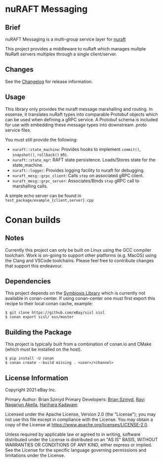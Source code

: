 # nuRAFT Messaging

## Brief

nuRAFT Messaging is a multi-group service layer for [nuraft](https://github.com/eBay/nuraft)

This project provides a middleware to nuRaft which manages multple NuRaft servers multiplex through a single client/server.

## Changes

See the [Changelog](CHANGELOG.md) for release information.

## Usage

This library only provides the nuraft message marshalling and routing. In essense, it translates nuRaft types into comparable
Protobuf objects which can be used when defining a gRPC service. A Protobuf schema is included for use
with embedding these message types into downstream .proto service files.

You must still provide the following:

* `nuraft::state_machine`: Provides hooks to implement `commit()`, `snapshot()`, `rollback()` etc.
* `nuraft::state_mgr`: RAFT state persistence. Loads/Stores state for the state_machine.
* `nuraft::logger`: Provides logging facility to nuraft for debugging.
* `nuraft_mesg::grpc_client`: Calls `step` on associated gRPC client.
* `nuraft_mesg::grpc_server`: Associates/Binds `step` gRPC call to marshalling calls.

A simple echo server can be found in `test_package/example_{client,server}.cpp`

# Conan builds

## Notes

Currently this project can only be built on Linux using the GCC compiler toolchain. Work is on-going to support other
platforms (e.g. MacOS) using the Clang and VSCode toolchains. Please feel free to contribute changes that support this
endeavour.

## Dependencies

This project depends on the [Symbiosis Library](https://github.com/eBay/sisl) which is currently not available
in conan-center. If using conan-center one must first export this recipe to their local conan cache, example:
```
$ git clone https://github.com/eBay/sisl sisl
$ conan export sisl/ oss/master
```

## Building the Package

This project is typically built from a combination of conan.io and CMake (which must be installed on the host).
```
$ pip install -U conan
$ conan create --build missing . <user>/<channel>
```

## License Information
Copyright 2021 eBay Inc.

Primary Author: Brian Szmyd
Primary Developers: [Brian Szmyd](https://github.com/szmyd), [Ravi Nagarjun Akella](https://github.com/raakella1), [Harihara Kadayam](https://github.com/hkadayam)

Licensed under the Apache License, Version 2.0 (the "License"); you may not use this file except in compliance with the License. You may obtain a copy of the License at https://www.apache.org/licenses/LICENSE-2.0.

Unless required by applicable law or agreed to in writing, software distributed under the License is distributed on an "AS IS" BASIS, WITHOUT WARRANTIES OR CONDITIONS OF ANY KIND, either express or implied. See the License for the specific language governing permissions and limitations under the License.

